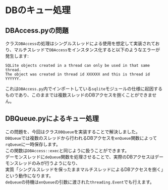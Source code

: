 # DBのキュー処理

## DBAccess.pyの問題
クラス`DBAccess`の処理はシングルスレッドによる使用を想定して実装されており、マルチスレッドで`DBAccess`をインスタンス化すると以下のようなエラーが発生します:

    SQLite objects created in a thread can only be used in that same thread. 
    The object was created in thread id XXXXXX and this is thread id YYYYYY.

これは`DBAccess.py`内でインポートしている`sqlite`モジュールの仕様に起因するものであり、このままでは複数スレッドのDBアクセスを捌くことができません。  

## DBQueue.pyによるキュー処理
この問題を、今回はクラス`DBQueue`を実装することで解決しました。  
`DBQueue`では複数のスレッドから行われるDBアクセスを`enQueue`関数によって`rqQueue`に一時保存します。  
この関数は`DBAccess::exec`と同じように扱うことができます。  
デーモンスレッドに`deQueue`関数を処理させることで、実際のDBアクセスはデーモンスレッドのみが行うようになり、  
実質「シングルスレッドを保ったままマルチスレッドによるDBアクセスを捌く」という動作になります。  
`deQueue`の待機は`enQueue`の引数に渡された`threading.Event`でも行えます。  